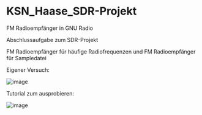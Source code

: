 # KSN_Haase_SDR-Projekt
FM Radioempfänger in GNU Radio

Abschlussaufgabe zum SDR-Projekt 

FM Radioempfänger für häufige Radiofrequenzen und FM Radioempfänger für Sampledatei 

Eigener Versuch: 

![image](https://github.com/HaaseJonas/KSN_Haase_SDR-Projekt/assets/133774253/6397c606-2b1c-4325-8bd4-f8e8c3f4078c)

Tutorial zum ausprobieren: 

![image](https://github.com/HaaseJonas/KSN_Haase_SDR-Projekt/assets/133774253/0767a8b7-75b5-441c-ac86-ae604551008c)

